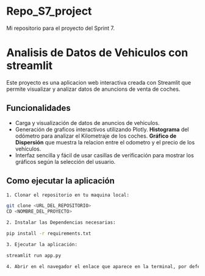 # Repo_S7_project
Mi repositorio para el proyecto del Sprint 7. 

# Analisis de Datos de Vehiculos con streamlit

Este proyecto es una aplicacion web interactiva creada con Streamlit que permite visualizar y analizar datos de anuncions de venta de coches.

## Funcionalidades
- Carga y visualización de datos de anuncios de vehiculos.
- Generación de graficos interactivos utilizando Plotly.
**Histograma** del odómetro para analizar el Kilometraje de los coches.
**Gráfico de Dispersión** que muestra la relacion entre el odometro y el precio de los vehículos.
- Interfaz sencilla y fácil de usar casillas de verificación para mostrar los gráficos según la selección del usuario.

## Como ejecutar la aplicación
```sh
1. Clonar el repositorio en tu maquina local:

git clone <URL_DEL_REPOSITORIO>
CD <NOMBRE_DEL_PROYECTO>

2. Instalar las Dependencias necesarias:

pip install -r requirements.txt

3. Ejecutar la aplicación:

streamlit run app.py

4. Abrir en el navegador el enlace que aparece en la terminal, por defecto http://localhost:8501.





